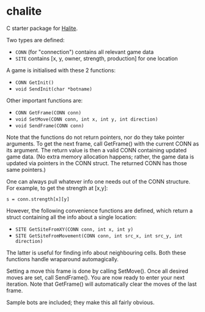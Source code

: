 # chalite

C starter package for [Halite](https://halite.io/).

Two types are defined:

* `CONN` (for "connection") contains all relevant game data
* `SITE` contains [x, y, owner, strength, production] for one location

A game is initialised with these 2 functions:

* `CONN GetInit()`
* `void SendInit(char *botname)`

Other important functions are:

* `CONN GetFrame(CONN conn)`
* `void SetMove(CONN conn, int x, int y, int direction)`
* `void SendFrame(CONN conn)`

Note that the functions do not return pointers, nor do they take pointer arguments. To get the next frame, call GetFrame() with the current CONN as its argument. The return value is then a valid CONN containing updated game data. (No extra memory allocation happens; rather, the game data is updated via pointers in the CONN struct. The returned CONN has those same pointers.)

One can always pull whatever info one needs out of the CONN structure. For example, to get the strength at [x,y]:

`s = conn.strength[x][y]`

However, the following convenience functions are defined, which return a struct containing all the info about a single location:

* `SITE GetSiteFromXY(CONN conn, int x, int y)`
* `SITE GetSiteFromMovement(CONN conn, int src_x, int src_y, int direction)`

The latter is useful for finding info about neighbouring cells. Both these functions handle wraparound automagically.

Setting a move this frame is done by calling SetMove(). Once all desired moves are set, call SendFrame(). You are now ready to enter your next iteration. Note that GetFrame() will automatically clear the moves of the last frame.

Sample bots are included; they make this all fairly obvious.

